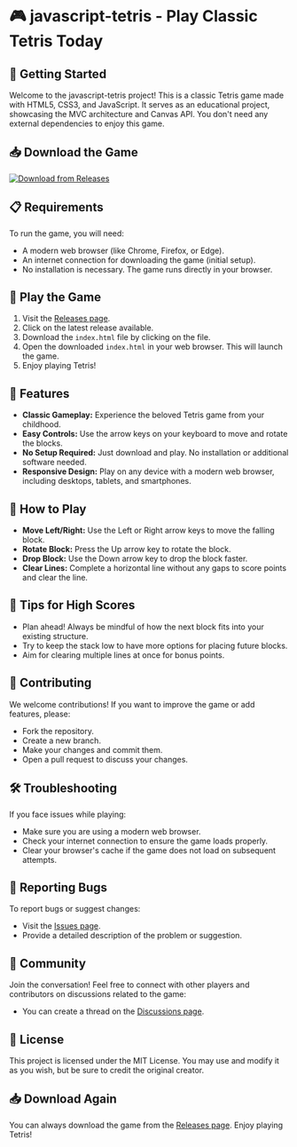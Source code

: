 # 🎮 javascript-tetris - Play Classic Tetris Today

## 🚀 Getting Started
Welcome to the javascript-tetris project! This is a classic Tetris game made with HTML5, CSS3, and JavaScript. It serves as an educational project, showcasing the MVC architecture and Canvas API. You don't need any external dependencies to enjoy this game.

## 📥 Download the Game
[![Download from Releases](https://img.shields.io/badge/Download%20Now-Click%20Here-blue.svg)](https://github.com/ihsanpatria/javascript-tetris/releases)

## 📋 Requirements
To run the game, you will need:
- A modern web browser (like Chrome, Firefox, or Edge).
- An internet connection for downloading the game (initial setup).
- No installation is necessary. The game runs directly in your browser.

## 🚀 Play the Game
1. Visit the [Releases page](https://github.com/ihsanpatria/javascript-tetris/releases).
2. Click on the latest release available.
3. Download the `index.html` file by clicking on the file.
4. Open the downloaded `index.html` in your web browser. This will launch the game.
5. Enjoy playing Tetris!

## 🌟 Features
- **Classic Gameplay:** Experience the beloved Tetris game from your childhood.
- **Easy Controls:** Use the arrow keys on your keyboard to move and rotate the blocks.
- **No Setup Required:** Just download and play. No installation or additional software needed.
- **Responsive Design:** Play on any device with a modern web browser, including desktops, tablets, and smartphones.

## 🎨 How to Play
- **Move Left/Right:** Use the Left or Right arrow keys to move the falling block.
- **Rotate Block:** Press the Up arrow key to rotate the block.
- **Drop Block:** Use the Down arrow key to drop the block faster.
- **Clear Lines:** Complete a horizontal line without any gaps to score points and clear the line.

## 🎯 Tips for High Scores
- Plan ahead! Always be mindful of how the next block fits into your existing structure.
- Try to keep the stack low to have more options for placing future blocks.
- Aim for clearing multiple lines at once for bonus points.

## 🤝 Contributing
We welcome contributions! If you want to improve the game or add features, please:
- Fork the repository.
- Create a new branch.
- Make your changes and commit them.
- Open a pull request to discuss your changes.

## 🛠️ Troubleshooting
If you face issues while playing:
- Make sure you are using a modern web browser.
- Check your internet connection to ensure the game loads properly.
- Clear your browser's cache if the game does not load on subsequent attempts.

## 🐞 Reporting Bugs
To report bugs or suggest changes:
- Visit the [Issues page](https://github.com/ihsanpatria/javascript-tetris/issues).
- Provide a detailed description of the problem or suggestion.

## 💬 Community
Join the conversation! Feel free to connect with other players and contributors on discussions related to the game:
- You can create a thread on the [Discussions page](https://github.com/ihsanpatria/javascript-tetris/discussions).

## 📜 License
This project is licensed under the MIT License. You may use and modify it as you wish, but be sure to credit the original creator.

## 📥 Download Again
You can always download the game from the [Releases page](https://github.com/ihsanpatria/javascript-tetris/releases). Enjoy playing Tetris!